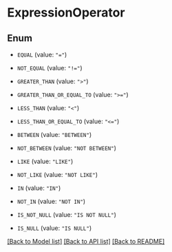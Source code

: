 # ExpressionOperator

## Enum


* `EQUAL` (value: `"="`)

* `NOT_EQUAL` (value: `"!="`)

* `GREATER_THAN` (value: `">"`)

* `GREATER_THAN_OR_EQUAL_TO` (value: `">="`)

* `LESS_THAN` (value: `"<"`)

* `LESS_THAN_OR_EQUAL_TO` (value: `"<="`)

* `BETWEEN` (value: `"BETWEEN"`)

* `NOT_BETWEEN` (value: `"NOT BETWEEN"`)

* `LIKE` (value: `"LIKE"`)

* `NOT_LIKE` (value: `"NOT LIKE"`)

* `IN` (value: `"IN"`)

* `NOT_IN` (value: `"NOT IN"`)

* `IS_NOT_NULL` (value: `"IS NOT NULL"`)

* `IS_NULL` (value: `"IS NULL"`)


[[Back to Model list]](../README.md#documentation-for-models) [[Back to API list]](../README.md#documentation-for-api-endpoints) [[Back to README]](../README.md)


